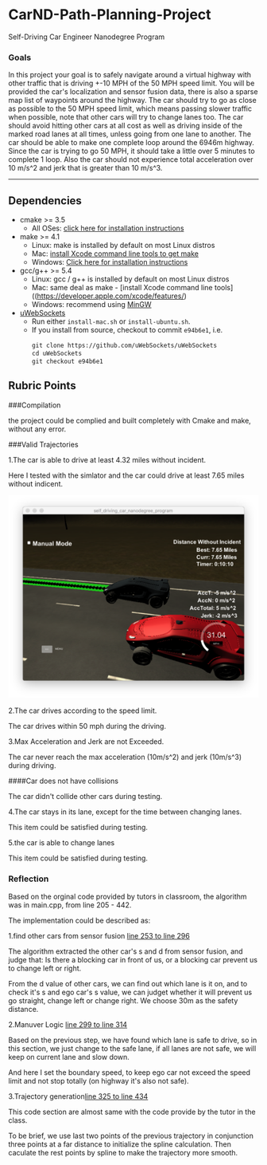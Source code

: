 # CarND-Path-Planning-Project
Self-Driving Car Engineer Nanodegree Program

### Goals
In this project your goal is to safely navigate around a virtual highway with other traffic that is driving +-10 MPH of the 50 MPH speed limit. You will be provided the car's localization and sensor fusion data, there is also a sparse map list of waypoints around the highway. The car should try to go as close as possible to the 50 MPH speed limit, which means passing slower traffic when possible, note that other cars will try to change lanes too. The car should avoid hitting other cars at all cost as well as driving inside of the marked road lanes at all times, unless going from one lane to another. The car should be able to make one complete loop around the 6946m highway. Since the car is trying to go 50 MPH, it should take a little over 5 minutes to complete 1 loop. Also the car should not experience total acceleration over 10 m/s^2 and jerk that is greater than 10 m/s^3.

---

## Dependencies

* cmake >= 3.5
  * All OSes: [click here for installation instructions](https://cmake.org/install/)
* make >= 4.1
  * Linux: make is installed by default on most Linux distros
  * Mac: [install Xcode command line tools to get make](https://developer.apple.com/xcode/features/)
  * Windows: [Click here for installation instructions](http://gnuwin32.sourceforge.net/packages/make.htm)
* gcc/g++ >= 5.4
  * Linux: gcc / g++ is installed by default on most Linux distros
  * Mac: same deal as make - [install Xcode command line tools]((https://developer.apple.com/xcode/features/)
  * Windows: recommend using [MinGW](http://www.mingw.org/)
* [uWebSockets](https://github.com/uWebSockets/uWebSockets)
  * Run either `install-mac.sh` or `install-ubuntu.sh`.
  * If you install from source, checkout to commit `e94b6e1`, i.e.
    ```
    git clone https://github.com/uWebSockets/uWebSockets 
    cd uWebSockets
    git checkout e94b6e1
    ```

## Rubric Points

###Compilation

the project could be complied and built completely with Cmake and make, without any error.

###Valid Trajectories

1.The car is able to drive at least 4.32 miles without incident.

Here I tested with the simlator and the car could drive at least 7.65 miles without indicent.

![Driving](images/driving.png)

2.The car drives according to the speed limit.

The car drives within 50 mph during the driving.

3.Max Acceleration and Jerk are not Exceeded.

The car never reach the max acceleration (10m/s^2) and jerk (10m/s^3) during driving.

####Car does not have collisions

The car didn't collide other cars during testing.

4.The car stays in its lane, except for the time between changing lanes.

This item could be satisfied during testing.

5.the car is able to change lanes

This item could be satisfied during testing.

### Reflection
Based on the orginal code provided by tutors in classroom, the algorithm was in main.cpp, from line 205 - 442.

The implementation could be described as:

1.find other cars from sensor fusion [line 253 to line 296](./src/main.cpp#L253)

The algorithm extracted the other car's s and d from sensor fusion, and judge that: Is there a blocking car in front of us, or a blocking car prevent us to change left or right.

From the d value of other cars, we can find out which lane is it on, and to check it's s and ego car's s value, we can judget whether it will prevent us go straight, change left or change right. We choose 30m as the safety distance.

2.Manuver Logic [line 299 to line 314](./scr/main.cpp#L299)

Based on the previous step, we have found which lane is safe to drive, so in this section, we just change to the safe lane, if all lanes are not safe, we will keep on current lane and slow down. 

And here I set the boundary speed, to keep ego car not exceed the speed limit and not stop totally (on highway it's also not safe).

3.Trajectory generation[line 325 to line 434](./scr/main.cpp#L325)

This code section are almost same with the code provide by the tutor in the class.

To be brief, we use last two points of the previous trajectory in conjunction three points at a far distance to initialize the spline calculation. Then caculate the rest points by spline to make the trajectory more smooth.





